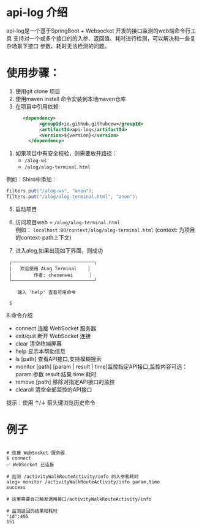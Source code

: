 # api-log 介绍

api-log是一个基于SpringBoot + Websocket 开发的接口监测的web端命令行工具
支持对一个或多个接口的的入参、返回值、耗时进行检测，可以解决和一些复杂场景下接口
参数、耗时无法检测的问题。

# 使用步骤：

1. 使用git clone 项目
2. 使用maven install 命令安装到本地maven仓库
3. 在项目中引用依赖:

```xml
      <dependency>
            <groupId>io.github.githubcew</groupId>
            <artifactId>api-log</artifactId>
            <version>${version}</version>
        </dependency>
```

   1. 如果项目中有安全校验，则需要放开路径：
       - `/alog-ws`
       - `/alog/alog-terminal.html`
      
      
   例如：Shiro中添加：
      
   ```java
   filters.put("/alog-ws", "anon");
   filters.put("/alog/alog-terminal.html", "anon");
   ```
    


5. 启动项目


6. 访问项目web + `/alog/alog-terminal.html`  
   例如： `localhost:80/context/alog/alog-terminal.html` (context: 为项目的context-path上下文)


7. 进入alog,如果出现如下界面，则成功

```
 ┌──────────────────────────────┐
 │   欢迎使用 ALog Terminal    │
 │        作者: chenenwei      │
 └──────────────────────────────┘

    输入 'help' 查看可用命令
 
 $

```

8.命令介绍
- connect 连接 WebSocket 服务器
- exit/quit 断开 WebSocket 连接
- clear 清空终端屏幕
- help 显示本帮助信息
- ls [path] 查看API接口,支持模糊搜索
- monitor [path] [param | result | time]监控指定API接口,监控内容可选：param:参数 result:结果 time:耗时
- remove [path] 移除对指定API接口的监控
- clearall 清空全部监控的API接口

提示：使用 ↑/↓ 箭头键浏览历史命令

# 例子

```shell 

# 连接 WebSocket 服务器
$ connect
✅ WebSocket 已连接

# 监测 /activityWalkRouteActivity/info 的入参和耗时
alog> monitor /activityWalkRouteActivity/info param,time
success

# 这里需要自己触发调用接口/activityWalkRouteActivity/info

# 监测返回的结果和耗时
"id":495 
151


``` 

